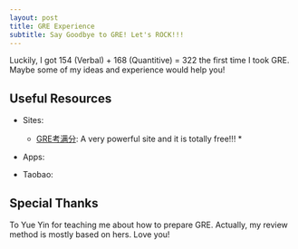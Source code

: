 ```yaml
---
layout: post
title: GRE Experience
subtitle: Say Goodbye to GRE! Let's ROCK!!!
---
```

Luckily, I got 154 (Verbal) + 168 (Quantitive) = 322 the first time I took GRE. Maybe some of my ideas and experience would help you!   

## Useful Resources   
* Sites: 
    * [GRE考满分](https://gre.kmf.com): A very powerful site and it is totally free!!!
        * 

* Apps: 
    
* Taobao: 
   
## Special Thanks
To Yue Yin for teaching me about how to prepare GRE. Actually, my review method is mostly based on hers. Love you!
